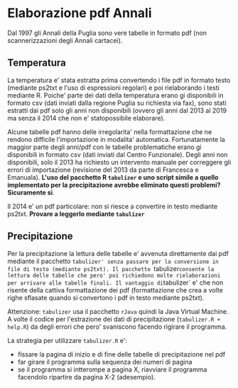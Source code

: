 # Elaborazione pdf Annali

Dal 1997 gli Annali della Puglia sono vere tabelle in formato pdf (non scannerizzazioni  degli Annali cartacei).

## Temperatura

La temperatura e' stata estratta prima convertendo i file pdf in formato testo (mediante ps2txt e l'uso di espressioni regolari) e poi rielaborando i testi mediante R.
Poiche' parte dei dati della temperatura erano gi disponibili in formato csv (dati inviati dalla regione Puglia su richiesta via fax), sono stati estratti dai pdf solo
gli anni non disponibili (ovvero gli anni dal 2013 al 2019 ma senza il 2014 che non e' statopossibile elaborare).

Alcune tabelle pdf hanno delle irregolarita' nella formattazione che ne rendono difficile l'importazione in modalita' automatica. Fortunatamente la maggior parte degli anni/pdf 
con le tabelle problematiche erano gi disponibili in formato csv (dati inviati dal Centro Funzionale). Degli anni non disponibili, solo il 2013 ha richiesto un intervento manuale per correggere gli errori 
di importazione (revisione del 2013 da parte di Francesca e Emanuala). **L'uso del pacchetto R `tabulizer` e uno script simile a quello implementato per la precipitazione avrebbe eliminato questi problemi? Sicuramente si**.

Il 2014 e' un pdf particolare: non si riesce a convertire in testo mediante ps2txt. **Provare a leggerlo mediante `tabulizer`**

## Precipitazione

Per la precipitazione la lettura delle tabelle e' avvenuta direttamente dai pdf mediante il pacchetto `tabulizer' senza passare per la conversione in file di testo (mediante ps2txt).
Il pacchetto `tabulizer` consente la lettura delle tabelle che pero' poi richiedono molte rielaborazioni per arrivare alle tabelle finali. Il vantaggio di `tabulizer`
e' che non risente della cattiva formattazione dei pdf (formattazione che crea a volte righe sflasate quando si convertono i pdf in testo mediante ps2txt).

Attenzione: `tabulizer` usa il pacchetto `rJava` quindi la Java Virtual Machine. A volte il codice per l'estrazione dei dati di precipitazione (`tabulizer.R + help.R`)
da degli errori che pero' svaniscono facendo rigirare il programma.

La strategia per utilizzare `tabulizer.R` e':
- fissare la pagina di inizio e di fine delle tabelle di precipitazione nel pdf
- far girare il programma sulla sequenza dei numeri di pagina
- se il programma si intterompe a pagina X, riavviare il programma facendolo ripartire da pagina X-2 (adesempio).



